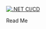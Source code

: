 [![.NET CI/CD](https://github.com/ZetaMinusOne/policyguard-net/actions/workflows/dotnet-ci.yml/badge.svg)](https://github.com/ZetaMinusOne/policyguard-net/actions/workflows/dotnet-ci.yml)

Read Me
